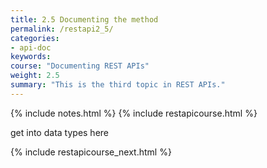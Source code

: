 ```yaml
---
title: 2.5 Documenting the method
permalink: /restapi2_5/
categories:
- api-doc
keywords: 
course: "Documenting REST APIs"
weight: 2.5
summary: "This is the third topic in REST APIs."
---
```

{% include notes.html %}
{% include restapicourse.html %}

get into data types here

{% include restapicourse_next.html %}




